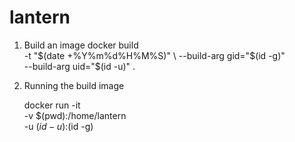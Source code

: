 # lantern

1. Build an image
    docker build \
        -t "$(date +%Y%m%d%H%M%S)" \
        --build-arg gid="$(id -g)" \
        --build-arg uid="$(id -u)" .

1. Running the build image

    docker run -it \
        -v $(pwd):/home/lantern \
        -u $(id -u):$(id -g) \
        <IMAGE ID>